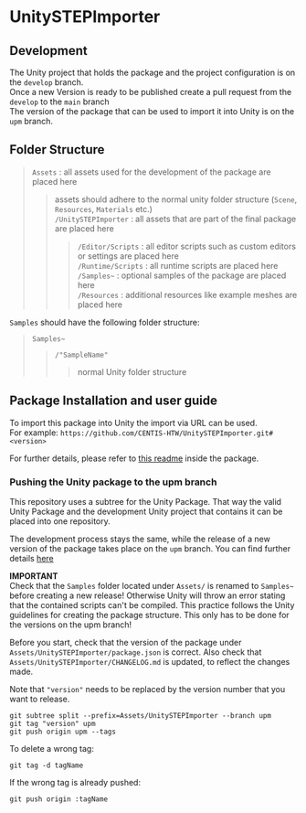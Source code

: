 # UnitySTEPImporter

## Development

The Unity project that holds the package and the project configuration is on the `develop` branch. </br>
Once a new Version is ready to be published create a pull request from the `develop` to the `main` branch </br> 
The version of the package that can be used to import it into Unity is on the `upm` branch. </br>

## Folder Structure

> `Assets` : all assets used for the development of the package are placed here </br>
>> assets should adhere to the normal unity folder structure (`Scene`, `Resources`, `Materials` etc.) </br>
>> `/UnitySTEPImporter` : all assets that are part of the final package are placed here </br>
>>> `/Editor/Scripts` : all editor scripts such as custom editors or settings are placed here </br>
>>> `/Runtime/Scripts` : all runtime scripts are placed here </br>
>>> `/Samples~` : optional samples of the package are placed here </br>
>>> `/Resources` : additional resources like example meshes are placed here </br>

`Samples` should have the following folder structure:
> `Samples~`
>> `/"SampleName"`
>>> normal Unity folder structure

## Package Installation and user guide

To import this package into Unity the import via URL can be used.</br>
For example: `https://github.com/CENTIS-HTW/UnitySTEPImporter.git#<version>` </br>

For further details, please refer to [this readme](Assets/UnitySTEPImporter/README.md) inside the package.

### Pushing the Unity package to the upm branch

This repository uses a subtree for the Unity Package.
That way the valid Unity Package and the development Unity project that contains it can be placed into one repository.

The development process stays the same, while the release of a new version of the package takes place on the `upm` branch.
You can find further details [here](https://www.patreon.com/posts/25070968)

**IMPORTANT**</br>
Check that the `Samples` folder located under `Assets/` is renamed to `Samples~` before creating a new release!
Otherwise Unity will throw an error stating that the contained scripts can't be compiled.
This practice follows the Unity guidelines for creating the package structure.
This only has to be done for the versions on the upm branch!

Before you start, check that the version of the package under `Assets/UnitySTEPImporter/package.json` is correct.
Also check that `Assets/UnitySTEPImporter/CHANGELOG.md` is updated, to reflect the changes made.

Note that `"version"` needs to be replaced by the version number that you want to release.
```
git subtree split --prefix=Assets/UnitySTEPImporter --branch upm
git tag "version" upm
git push origin upm --tags
```

To delete a wrong tag:
```
git tag -d tagName
```
If the wrong tag is already pushed:
```
git push origin :tagName
```